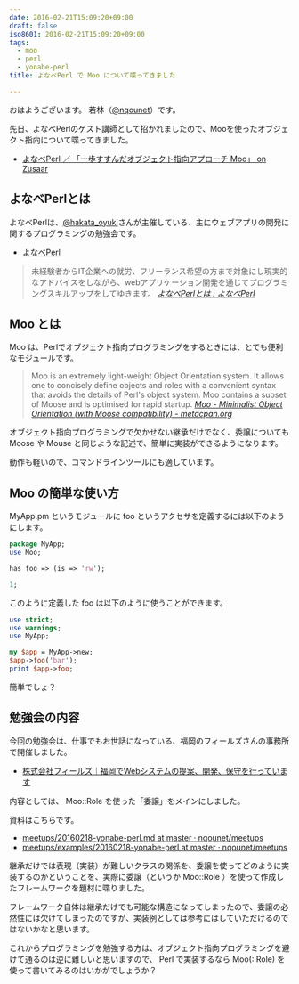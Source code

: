 ```yaml
---
date: 2016-02-21T15:09:20+09:00
draft: false
iso8601: 2016-02-21T15:09:20+09:00
tags:
  - moo
  - perl
  - yonabe-perl
title: よなべPerl で Moo について喋ってきました

---
```


おはようございます。
若林（[@nqounet](https://twitter.com/nqounet)）です。

先日、よなべPerlのゲスト講師として招かれましたので、Mooを使ったオブジェクト指向について喋ってきました。

* [よなべPerl ／ 「一歩すすんだオブジェクト指向アプローチ Moo」 on Zusaar](http://www.zusaar.com/event/14317009)

## よなべPerlとは

よなべPerlは、[@hakata_oyuki](https://twitter.com/hakata_oyuki)さんが主催している、主にウェブアプリの開発に関するプログラミングの勉強会です。

* [よなべPerl](http://yonabeperl.blog.jp/)

> 未経験者からIT企業への就労、フリーランス希望の方まで対象にし現実的なアドバイスをしながら、webアプリケーション開発を通じてプログラミングスキルアップをしてゆきます。
> <cite>[よなべPerlとは : よなべPerl](http://yonabeperl.blog.jp/archives/30041149.html)</cite>

## Moo とは

Moo は、Perlでオブジェクト指向プログラミングをするときには、とても便利なモジュールです。

> Moo is an extremely light-weight Object Orientation system. It allows one to concisely define
> objects and roles with a convenient syntax that avoids the details of Perl's object system. Moo
> contains a subset of Moose and is optimised for rapid startup.
> <cite>[Moo - Minimalist Object Orientation (with Moose compatibility) - metacpan.org](https://metacpan.org/pod/Moo)</cite>

オブジェクト指向プログラミングで欠かせない継承だけでなく、委譲についても Moose や Mouse と同じような記述で、簡単に実装ができるようになります。

動作も軽いので、コマンドラインツールにも適しています。

## Moo の簡単な使い方

MyApp.pm というモジュールに foo というアクセサを定義するには以下のようにします。

```perl MyApp.pm
package MyApp;
use Moo;

has foo => (is => 'rw');

1;
```

このように定義した foo は以下のように使うことができます。

```perl my_app.pl
use strict;
use warnings;
use MyApp;

my $app = MyApp->new;
$app->foo('bar');
print $app->foo;
```

簡単でしょ？

## 勉強会の内容

今回の勉強会は、仕事でもお世話になっている、福岡のフィールズさんの事務所で開催しました。

* [株式会社フィールズ｜福岡でWebシステムの提案、開発、保守を行っています](https://fiilse.com/)

内容としては、 Moo::Role を使った「委譲」をメインにしました。

資料はこちらです。

* [meetups/20160218-yonabe-perl.md at master · nqounet/meetups](https://github.com/nqounet/meetups/blob/master/talks/20160218-yonabe-perl.md)
* [meetups/examples/20160218-yonabe-perl at master · nqounet/meetups](https://github.com/nqounet/meetups/tree/master/examples/20160218-yonabe-perl)

継承だけでは表現（実装）が難しいクラスの関係を、委譲を使ってどのように実装するのかということを、実際に委譲（というか Moo::Role
）を使って作成したフレームワークを題材に喋りました。

フレームワーク自体は継承だけでも可能な構造になってしまったので、委譲の必然性には欠けてしまったのですが、実装例としては参考にはしていただけるのではないかなと思います。

これからプログラミングを勉強する方は、オブジェクト指向プログラミングを避けて通るのは逆に難しいと思いますので、 Perl で実装するなら Moo(::Role)
を使って書いてみるのはいかがでしょうか？
